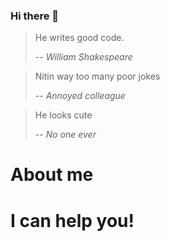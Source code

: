 ### Hi there 👋

> He writes good code. 
>
> -- <cite>William Shakespeare</cite>

> Nitin way too many poor jokes
>
> -- <cite>Annoyed colleague</cite>

> He looks cute 
>
> -- <cite>No one ever</cite>

<!-- picture goes here --> 

# About me

<!-- Some fun fact about me, what I do, how I code -->

# I can help you! 

<!-- kind of sort of sales pitch for people hiring -->
